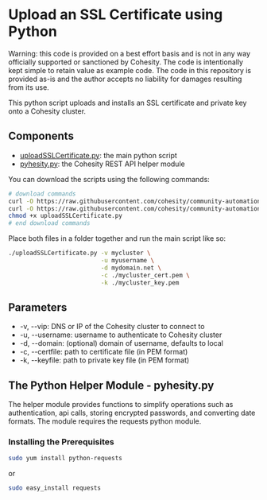 # Upload an SSL Certificate using Python

Warning: this code is provided on a best effort basis and is not in any way officially supported or sanctioned by Cohesity. The code is intentionally kept simple to retain value as example code. The code in this repository is provided as-is and the author accepts no liability for damages resulting from its use.

This python script uploads and installs an SSL certificate and private key onto a Cohesity cluster.

## Components

* [uploadSSLCertificate.py](https://raw.githubusercontent.com/cohesity/community-automation-samples/main/python/uploadSSLCertificate/uploadSSLCertificate.py): the main python script
* [pyhesity.py](https://raw.githubusercontent.com/cohesity/community-automation-samples/main/python/pyhesity/pyhesity.py): the Cohesity REST API helper module

You can download the scripts using the following commands:

```bash
# download commands
curl -O https://raw.githubusercontent.com/cohesity/community-automation-samples/main/python/uploadSSLCertificate/uploadSSLCertificate.py
curl -O https://raw.githubusercontent.com/cohesity/community-automation-samples/main/python/pyhesity.py
chmod +x uploadSSLCertificate.py
# end download commands
```

Place both files in a folder together and run the main script like so:

```bash
./uploadSSLCertificate.py -v mycluster \
                          -u myusername \
                          -d mydomain.net \
                          -c ./mycluster_cert.pem \
                          -k ./mycluster_key.pem
```

## Parameters

* -v, --vip: DNS or IP of the Cohesity cluster to connect to
* -u, --username: username to authenticate to Cohesity cluster
* -d, --domain: (optional) domain of username, defaults to local
* -c, --certfile: path to certificate file (in PEM format)
* -k, --keyfile: path to private key file (in PEM format)

## The Python Helper Module - pyhesity.py

The helper module provides functions to simplify operations such as authentication, api calls, storing encrypted passwords, and converting date formats. The module requires the requests python module.

### Installing the Prerequisites

```bash
sudo yum install python-requests
```

or

```bash
sudo easy_install requests
```
